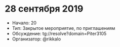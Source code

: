 # 28 сентября 2019

- Начало: 20
- Тип: Закрытое мероприятие, по приглашениям
- Обсуждение: tg://resolve?domain=Piter3105
- Организатор: @rikkalo